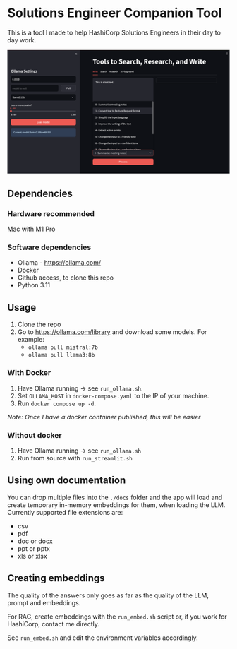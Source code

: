 # Solutions Engineer Companion Tool

This is a tool I made to help HashiCorp Solutions Engineers in their day to day work.

![SE Tool Screenshot](assets/Screenshot_se_tools.png)

## Dependencies

### Hardware recommended
Mac with M1 Pro

### Software dependencies
 - Ollama - https://ollama.com/
 - Docker
 - Github access, to clone this repo
 - Python 3.11

## Usage

1. Clone the repo
2. Go to https://ollama.com/library and download some models. For example:
    * `ollama pull mistral:7b`
    * `ollama pull llama3:8b`

### With Docker

1. Have Ollama running -> see `run_ollama.sh`.
2. Set `OLLAMA_HOST` in `docker-compose.yaml` to the IP of your machine.
3. Run `docker compose up -d`.

*Note: Once I have a docker container published, this will be easier*

### Without docker

1. Have Ollama running -> see `run_ollama.sh`
2. Run from source with `run_streamlit.sh`

## Using own documentation

You can drop multiple files into the `./docs` folder and the app will load and create temporary in-memory embeddings for them, when loading the LLM. Currently supported file extensions are:

- csv
- pdf
- doc or docx
- ppt or pptx
- xls or xlsx

## Creating embeddings

The quality of the answers only goes as far as the quality of the LLM, prompt and embeddings.

For RAG, create embeddings with the `run_embed.sh` script or, if you work for HashiCorp, contact me directly.

See `run_embed.sh` and edit the environment variables accordingly.

